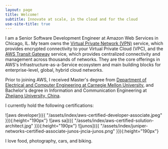 ```yaml
---
layout: page
title: Welcome!
subtitle: Innovate at scale, in the cloud and for the cloud
use-site-title: true
---
```


I am a Senior Software Development Engineer at Amazon Web Services in Chicago, IL. My team owns the [Virtual Private Network (VPN)](http://docs.aws.amazon.com/AmazonVPC/latest/UserGuide/vpn-connections.html) service, which provides encrypted connectivity to your Virtual Private Cloud (VPC), and the [AWS Transit Gateway](https://aws.amazon.com/transit-gateway/) service, which provides centralized connectivity and management across thousands of networks. They are the core offerings in AWS's Infrastructure-as-a-Service ecosystem and main building blocks for enterprise-level, global, hybrid cloud networks.

Prior to joining AWS, I received Master's degree from [Department of Electrical and Computer Engineering at Carnegie Mellon University](http://www.ece.cmu.edu/), and Bachelor's degree in Information and Communication Engineering at [Zhejiang University, China](http://www.zju.edu.cn/english/).

I currently hold the following certifications:

![aws developer]({{ "/assets/index/aws-certified-developer-associate.jpeg" }}){:height="190px"}
![aws sa]({{ "/assets/index/aws-certified-solution-architect.jpg" }}){:height="190px"}
![junos]({{ "/assets/index/juniper-networks-certified-associate-junos-jncia-junos.png" }}){:height="190px"}

I love food, photography, cars, and biking.
